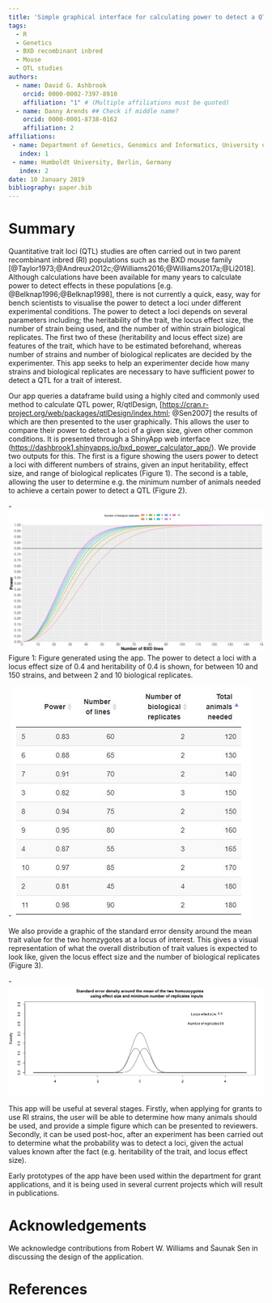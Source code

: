 ```yaml
---
title: 'Simple graphical interface for calculating power to detect a QTL in a two parent recombinent inbred population, such as the BXD'
tags:
  - R
  - Genetics
  - BXD recombinant inbred
  - Mouse
  - QTL studies
authors:
  - name: David G. Ashbrook
    orcid: 0000-0002-7397-8910
    affiliation: "1" # (Multiple affiliations must be quoted)
  - name: Danny Arends ## Check if middle name?
    orcid: 0000-0001-8738-0162 
    affiliation: 2
affiliations:
 - name: Department of Genetics, Genomics and Informatics, University of Tennessee Health Science Center, USA
   index: 1
 - name: Humboldt University, Berlin, Germany
   index: 2
date: 10 January 2019
bibliography: paper.bib
---
```


# Summary

Quantitative trait loci (QTL) studies are often carried out in two parent recombinant inbred (RI) populations
such as the BXD mouse family [@Taylor1973;@Andreux2012c;@Williams2016;@Williams2017a;@Li2018]. Although calculations
have been available for many years to calculate power to detect effects in these populations [e.g. @Belknap1996;@Belknap1998],
there is not currently a quick, easy, way for bench scientists to visualise the power to detect a loci under different 
experimental conditions. The power to detect a loci depends on several parameters including; the heritability 
of the trait, the locus effect size, the number of  strain being used, and the number of within strain biological 
replicates. The first two of these (heritability and locus effect size) are features of the trait, which have to
be estimated beforehand, whereas number of strains and number of biological replicates are decided by the 
experimenter. This app seeks to help an experimenter decide how many strains and biological replicates are 
necessary to have sufficient power to detect a QTL for a trait of interest.

Our app queries a dataframe build using a highly cited and commonly used method to calculate QTL power, R/qtlDesign, 
[https://cran.r-project.org/web/packages/qtlDesign/index.html; @Sen2007] the results of which are then presented to the user graphically. This allows the
user to compare their power to detect a loci of a given size, given other common conditions. It is presented 
through a ShinyApp web interface (https://dashbrook1.shinyapps.io/bxd_power_calculator_app/). We provide two
outputs for this. The first is a figure showing the users power to detect a loci with different numbers of 
strains, given an input heritability, effect size, and range of biological replicates (Figure 1). The second is a table,
allowing the user to determine e.g. the minimum number of animals needed to achieve a certain power to detect
a QTL (Figure 2).

-![Figure 1](Figure_1.png) Figure 1: Figure generated using the app. The power to detect a loci with a locus effect size
of 0.4 and heritability of 0.4 is shown, for between 10 and 150 strains, and between 2 and 10 biological replicates. 


-![Figure 2](Figure_2.JPG)

We also provide a graphic of the standard error density around the mean trait value for the two homzygotes 
at a locus of interest. This gives a visual representation of what the overall distribution of trait values
is expected to look like, given the locus effect size and the number of biological replicates (Figure 3). 

-![Figure 3](Figure_3.png)

This app will be useful at several stages. Firstly, when applying for grants to use RI strains, the
user will be able to determine how many animals should be used, and provide a simple figure which can
be presented to reviewers. Secondly, it can be used post-hoc, after an experiment has been carried out
to determine what the probability was to detect a loci, given the actual values known after the fact 
(e.g. heritability of the trait, and locus effect size). 

Early prototypes of the app have been used within the department for grant applications, and it is being
used in several current projects which will result in publications. 


# Acknowledgements

We acknowledge contributions from Robert W. Williams and Śaunak Sen in discussing the design of the application.

# References
